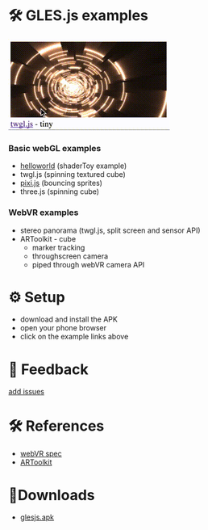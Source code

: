 # 🛠 GLES.js examples
![](www/helloworld.gif)
### Basic webGL examples
* [helloworld](./helloworld/index.html) (shaderToy example)
* twgl.js (spinning textured cube)
* [pixi.js](./pixi/index.html) (bouncing sprites)
* three.js (spinning cube)

### WebVR examples
* stereo panorama (twgl.js, split screen and sensor API)
* ARToolkit - cube
  * marker tracking
  * throughscreen camera
  * piped through webVR camera API


# ⚙ Setup
* download and install the APK
* open your phone browser
* click on the example links above


# 💬 Feedback
[add issues](https://github.com/wallabyway/glesjs)

# 🛠 References
* [webVR spec](https://webvr.info/)
* [ARToolkit](http://artoolkit.org/documentation/doku.php?id=7_Examples:example_simplelite)

# 📱Downloads
* [glesjs.apk](www/glesz.apk)
